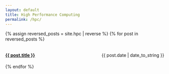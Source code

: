 ```yaml
---
layout: default
title: High Performance Computing
permalink: /hpc/
---
```


{% assign reversed_posts = site.hpc | reverse %}
{% for post in reversed_posts %}
<div style="display:flex; justify-content:space-between; align-items:baseline;">
  <h4><a href="{{ post.url }}" title="{{ post.title }}">{{ post.title }}</a></h4>
  <p>{{ post.date | date_to_string }}</p>
</div>
{% endfor %}
